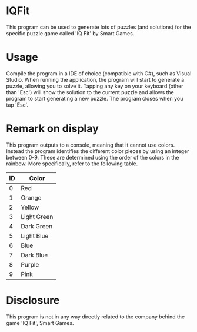 # IQFit
This program can be used to generate lots of puzzles (and solutions) for the specific puzzle game called 'IQ Fit' by Smart Games.

# Usage
Compile the program in a IDE of choice (compatible with C#), such as Visual Studio. When running the application, the program will start to generate a puzzle, allowing you to solve it. Tapping any key on your keyboard (other than 'Esc') will show the solution to the current puzzle and allows the program to start generating a new puzzle. The program closes when you tap 'Esc'.

# Remark on display
This program outputs to a console, meaning that it cannot use colors. Instead the program identifies the different color pieces by using an integer between 0-9. These are determined using the order of the colors in the rainbow. More specifically, refer to the following table.

| ID | Color       |
| -- | ----------- |
| 0  | Red         |
| 1  | Orange      |
| 2  | Yellow      |
| 3  | Light Green |
| 4  | Dark Green  |
| 5  | Light Blue  |
| 6  | Blue        |
| 7  | Dark Blue   |
| 8  | Purple      |
| 9  | Pink        |

# Disclosure
This program is not in any way directly related to the company behind the game 'IQ Fit', Smart Games.
